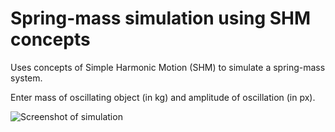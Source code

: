 # Spring-mass simulation using SHM concepts

Uses concepts of Simple Harmonic Motion (SHM) to simulate a spring-mass system. 

Enter mass of oscillating object (in kg) and amplitude of oscillation (in px).

![Screenshot of simulation](https://github.com/samkas125/pygame_simulations/assets/101554474/b43614f6-739e-49ed-b7e9-8a43e9547504)